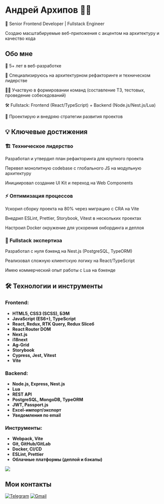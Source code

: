 # Андрей Архипов 👨‍💻

🚀 Senior Frontend Developer | Fullstack Engineer

Создаю масштабируемые веб-приложения с акцентом на архитектуру и качество кода

## Обо мне

💼 5+ лет в веб-разработке

🎯 Специализируюсь на архитектурном рефакторинге и техническом лидерстве

👨‍🏫 Участвую в формировании команд (составление ТЗ, тестовых, проведение собеседований)

🛠️ Fullstack: Frontend (React/TypeScript) + Backend (Node.js/Nest.js/Lua)

🚀 Проектирую и внедряю стратегии развития проектов

## 💡 Ключевые достижения

### 🏗️ Техническое лидерство

Разработал и утвердил план рефакторинга для крупного проекта

Перевел монолитную codebase с глобального JS на модульную архитектуру

Инициировал создание UI Kit и переход на Web Components

### ⚡ Оптимизация процессов

Ускорил сборку проекта на 80% через миграцию с CRA на Vite

Внедрил ESLint, Prettier, Storybook, Vitest в нескольких проектах

Настроил Docker окружение для ускорения онбординга и деплоя

### 🎯 Fullstack экспертиза

Разработал с нуля бэкенд на Nest.js (PostgreSQL, TypeORM)

Реализовал сложную клиентскую логику на React/TypeScript

Имею коммерческий опыт работы с Lua на бэкенде

## 🛠️ Технологии и инструменты
### Frontend:
- **HTML5, CSS3 (SCSS), БЭМ**
- **JavaScript (ES6+), TypeScript**
- **React, Redux, RTK Query, Redux Sliceб**
- **React Router DOM**
- **Next.js**
- **i18next**
- **Ag-Grid**
- **Storybook**
- **Cypress, Jest, Vitest**
- **Vite**

### Backend:
- **Node.js, Express, Nest.js**
- **Lua**
- **REST API**
- **PostgreSQL, MongoDB, TypeORM**
- **JWT, Passport.js**
- **Excel-импорт/экспорт**
- **Уведомления по email**

### Инструменты:
- **Webpack, Vite**
- **Git, GitHub/GitLab**
- **Docker, CI/CD**
- **ESLint, Prettier**
- **Облачные платформы (деплой и бэкапы)**

[![](https://www.codewars.com/users/AndreyArkhip/badges/small)](https://www.codewars.com/users/AndreyArkhip)

## Мои контакты
[![Telegram](https://img.shields.io/badge/Telegram-FFFFFF?style=plastic&logo=Telegram&logoColor=000000)](https://t.me/AndreyArkhipov11) [![Gmail](https://img.shields.io/badge/Gmail-FFFFFF?style=plastic&logo=Gmail&logoColor=FF0000)](mailto:arhipov0212@gmail.com)
